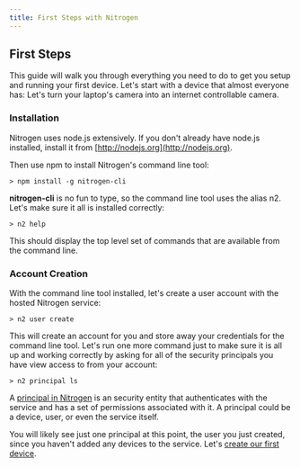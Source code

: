 ```yaml
---
title: First Steps with Nitrogen
---
```


## First Steps

This guide will walk you through everything you need to do to get you setup and running your first device. Let's start with a device that almost everyone has: Let's turn your laptop's camera into an internet controllable camera.

### Installation

Nitrogen uses node.js extensively. If you don't already have node.js installed, install it from [http://nodejs.org](http://nodejs.org).

Then use npm to install Nitrogen's command line tool:

`> npm install -g nitrogen-cli`

<b>nitrogen-cli</b> is no fun to type, so the command line tool uses the alias n2.  Let's make sure it all is installed correctly:

`> n2 help`

This should display the top level set of commands that are available from the command line.

### Account Creation

With the command line tool installed, let's create a user account with the hosted Nitrogen service:

`> n2 user create`

This will create an account for you and store away your credentials for the command line tool. Let's run one more command just to make sure it is all up and working correctly by asking for all of the security principals you have view access to from your account:

`> n2 principal ls`

A [principal in Nitrogen](/docs/concepts/principals.html) is an security entity that authenticates with the service and has a set of permissions associated with it. A principal could be a device, user, or even the service itself.

You will likely see just one principal at this point, the user you just created, since you haven't added any devices to the service. Let's [create our first device](camera.html).